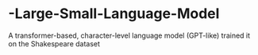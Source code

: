 # -Large-Small-Language-Model
A transformer-based, character-level language model (GPT-like) trained it on the Shakespeare dataset
